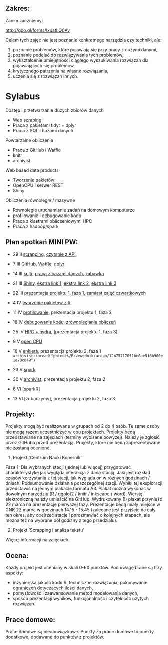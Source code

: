 Zakres:
-------

Zanim zaczniemy:

http://goo.gl/forms/IxuatLQ0Av

Celem tych zajęć nie jest poznanie konkretnego narzędzia czy techniki, ale:

1. poznanie problemów, które pojawiają się przy pracy z dużymi danymi,
2. poznanie podejść do rozwiązywania tych problemów,
3. wykształcenie umiejętności ciągłego wyszukiwania rozwiązań dla pojawiających się problemów,
4. krytycznego patrzenia na własne rozwiązania,
5. uczenia się z rozwiązań innych.


# Sylabus

Dostęp i przetwarzanie dużych zbiorów danych
* Web scraping 
* Praca z pakietami tidyr + dplyr 
* Praca z SQL i bazami danych

Powtarzalne obliczenia
* Praca z GitHub i Waffle
* knitr
* archivist

Web based data products
* Tworzenie pakietów 
* OpenCPU i serwer REST 
* Shiny 

Obliczenia równoległe / masywne
* Równoległe uruchamianie zadań na domowym komputerze
* profilowanie i debugowanie kodu 
* Praca z klastrami obliczeniowymi HPC 
* Praca z hadoop/spark



Plan spotka&#324; MINI PW:
-------------------------

* 29 II [scrapping](https://pbiecek.gitbooks.io/przewodnik/content/Programowanie/jak_zeskrobywac_dane_ze_stron_www_uzywajac_pakietu.html), [czytanie z API](https://pbiecek.gitbooks.io/przewodnik/content/Programowanie/jak_pobierac_dane_z_twittera.html), 
* 7 III [GitHub](https://pbiecek.gitbooks.io/przewodnik/content/Programowanie/jak_korzystac_z_serwisu_github_i_waffle.html), [Waffle](https://pbiecek.gitbooks.io/przewodnik/content/Programowanie/jak_korzystac_z_serwisu_waffle.html), [dplyr](https://pbiecek.gitbooks.io/przewodnik/content/Programowanie/czyscic_przetwarzac.html)
* 14 III [knitr](https://pbiecek.gitbooks.io/przewodnik/content/Programowanie/jak_tworzyc_raporty.html), [praca z bazami danych](https://pbiecek.gitbooks.io/przewodnik/content/Programowanie/jak_pracowac_z_bazami_danych.html), [zabawka](https://github.com/pbiecek/RandBigData/blob/master/MINI_2015/materialy/bazy_danych/zabawka.db)
* 21 III [Shiny](https://pbiecek.gitbooks.io/przewodnik/content/Programowanie/jak_tworzyc_aplikajce.html), [ekstra link 1](http://bit.ly/1LAlBKE), [ekstra link 2](https://github.com/pbiecek/RandBigData/blob/master/MINI_2016/materialy/wynikiDF.rda), [ekstra link 3](https://github.com/pbiecek/RandBigData/blob/master/MINI_2016/materialy/wynikiDF.csv.zip)
* 22 III [prezentacja projektu 1, faza 1, zamiast zajęć czwartkowych](http://goo.gl/forms/kniIDj1GsI)
* 4 IV [tworzenie pakietów z R](https://pbiecek.gitbooks.io/przewodnik/content/Programowanie/pakiety/po_co.html)
* 11 IV [profilowanie](https://pbiecek.gitbooks.io/przewodnik/content/Programowanie/pazury/profilowanie.html), prezentacja projektu 1, faza 2
* 18 IV [debugowanie kodu](https://pbiecek.gitbooks.io/przewodnik/content/Programowanie/pazury/debugowanie.html), [zrównoleglanie obliczeń](https://pbiecek.gitbooks.io/przewodnik/content/Programowanie/pazury/rownolegle.html)

* 25 IV [HPC + hydra](https://rawgit.com/pbiecek/RandBigData/master/MINI_2015/materialy/hpc/hpc.html), [prezentacja projektu 1, faza 3] 
* 9 V [open CPU](https://pbiecek.gitbooks.io/przewodnik/content/Programowanie/pazury/REST.html)
* 16 V [ankieta](http://goo.gl/forms/iWtckYi7Hc), prezentacja projektu 2, faza 1  `archivist::aread("pbiecek/Przewodnik/arepo/12b75717051be0ae516b900e1e70c049")`
* 23 V [spark](https://github.com/pbiecek/RandBigData/blob/master/MINI_2016/materialy/Kornel.pdf)
* 30 V [archivist](https://pbiecek.gitbooks.io/przewodnik/content/Programowanie/pazury/archivist.html), prezentacja projektu 2, faza 2
* 6 VI [sparkR]
* 13 VI [zobaczymy], prezentacja projektu 2, faza 3 


Projekty:
---------

Projekty mogą być realizowane w grupach od 2 do 4 osób. Te same osoby nie mogą razem uczestniczyć w obu projektach.
Projekty będą przedstawiane na zajęciach (terminy wypisane powyżej). Należy je zgłosić przez GitHuba przed prezentacją. 
Projekty, które nie będą zaprezentowane nie zostaną ocenione.

1. Projekt 'Centrum Nauki Kopernik'

Faza 1: 
Dla wybranych stacji (jednej lub więcej) przygotować charakterystykę jak wygląda interakcja z daną stacją. Jaki jest rozkład czasów korzystania z tej stacji, jak wygląda on w różnych godzinach / dniach. Podsumowanie działania poszczególnej stacji.
Wyniki tej eksploracji przedstawić na jednym plakacie formatu A3. 
Plakat można wykonać w dowolnym narzędziu (R / ggplot2 / knitr / inkscape / word).
Wersję elektroniczną należy umieścić na GitHub.
Wydrukowany (!) plakat przynieść 22 marca na prezentacje pierwszej fazy.
Prezentacje będą miały miejsce w CNK 22 marca w godzinach 14.15 - 15.45 
(zalecane jest przyjście na cały ten okres, aby obejrzeć stacje i porozmawiać o kolejnych etapach,
ale można też na wybrane pół godizny z tego przedziału).

2. Projekt 'Scrapping i analiza tekstu'

Więcej informacji na zajęciach.


Ocena:
------

Każdy projekt jest oceniany w skali 0-60 punktów.
Pod uwagę brane są trzy aspekty:

* inżynierska jakość kodu R, techniczne rozwiązania, pokonywanie ograniczeń dotyczących ilości danych,
* pomysłowość i zaawansowanie metod modelowania danych,
* sposób prezentacji wyników, funkcjonalność i czytelność użytych rozwiązań.

Prace domowe:
-------------

Prace domowe są nieobowiązkowe. 
Punkty za prace domowe to punkty dodatkowe, dodawane do punktów z projektów.
